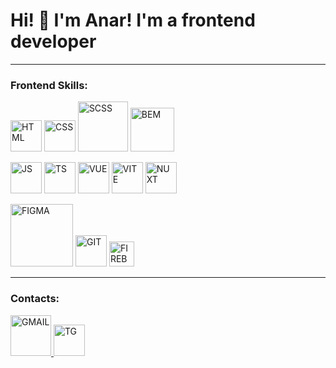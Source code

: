 <h1 style="border: 0;">Hi! 👋 I'm Anar! I'm a frontend developer</h1>

<hr/>

<h3>Frontend Skills:</h2>

<p dir="auto">
    <img src="https://cdn.worldvectorlogo.com/logos/html-1.svg" alt="HTML" style="max-width: 100%; width: 50px;">
    <img src="https://cdn.worldvectorlogo.com/logos/css-3.svg" alt="CSS" style="max-width: 100%; width: 50px;">
    <img src="https://cdn.worldvectorlogo.com/logos/sass-1.svg" alt="SCSS" style="max-width: 100%; width: 80px;">
    <img src="https://cdn.worldvectorlogo.com/logos/bem.svg" alt="BEM" style="max-width: 100%; width: 70px;">
</p>

<p dir="auto">
    <img src="https://cdn.worldvectorlogo.com/logos/logo-javascript.svg" alt="JS" style="max-width: 100%; width: 50px;">
    <img src="https://cdn.jsdelivr.net/gh/devicons/devicon/icons/typescript/typescript-plain.svg"
        style="max-width: 100%; width: 50px;" alt="TS" />
    <img src="https://cdn.worldvectorlogo.com/logos/vue-js-1.svg" alt="VUE" style="max-width: 100%; width: 50px;">
    <img src="https://cdn.worldvectorlogo.com/logos/vitejs.svg" alt="VITE" style="max-width: 100%; width: 50px;">
    <img src="https://cdn.worldvectorlogo.com/logos/nuxt-2.svg" alt="NUXT" style="max-width: 100%; width: 50px;">
</p>

<p dir="auto">
    <img src="https://cdn.worldvectorlogo.com/logos/figma-5.svg" alt="FIGMA" style="max-width: 100%; width: 100px;">
    <img src="https://cdn.worldvectorlogo.com/logos/git-icon.svg" alt="GIT" style="max-width: 100%; width: 50px;">
    <img src="https://cdn.worldvectorlogo.com/logos/firebase-1.svg" alt="FIREBASE"
        style="max-width: 100%; width: 40px;">

</p>

<hr />

<h3>Contacts:</h3>

<a href='mailto:aanar1k14@gmail.com' target='_blank'>
    <img src="https://cdn.worldvectorlogo.com/logos/gmail-icon.svg" alt="GMAIL" style="max-width: 100%; width: 65px;">
</a>

<a href="https://t.me/aanar1k" target='_blank'>
    <img src="https://cdn.worldvectorlogo.com/logos/telegram.svg" alt="TG" style="max-width: 100%; width: 50px;">
</a>
